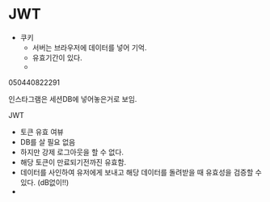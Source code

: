 # JWT
- 쿠키
  - 서버는 브라우저에 데이터를 넣어 기억.
  - 유효기간이 있다.
  -   
050440822291  

인스타그램은 세션DB에 넣어놓은거로 보임.

JWT
- 토큰 유효 여뷰
- DB를 살 필요 없음
- 하지만 강제 로그아웃을 할 수 없다.
- 해당 토큰이 만료되기전까진 유효함.
- 데이터를 사인하여 유저에게 보내고 해당 데이터를 돌려받을 때 유효성을 검증할 수 있다. (dB없이!!)
- 